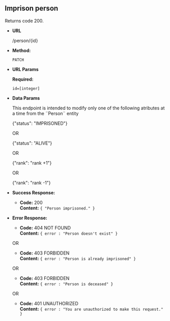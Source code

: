 **Imprison person**
----
  Returns code 200.

* **URL**

  /person/{id}

* **Method:**

  `PATCH`
  
*  **URL Params**

   **Required:**
 
   `id=[integer]`

* **Data Params**

    This endpoint is intended to modify only one of the following atributes at a time from the ¨Person¨ entity
    
     {"status": "IMPRISONED"}
     
  OR
  
     {"status": "ALIVE"} <!--- Understood as released from prison --->
     
  OR
  
     {"rank": "rank +1"}
     
  OR
  
     {"rank": "rank -1"}
     

* **Success Response:**

  * **Code:** 200 <br />
    **Content:** `{ "Person imprisoned." }`
 
* **Error Response:**

  * **Code:** 404 NOT FOUND <br />
    **Content:** `{ error : "Person doesn't exist" }`

  OR

    * **Code:** 403 FORBIDDEN <br />
    **Content:** `{ error : "Person is already imprisoned" }`

  OR
    
    * **Code:** 403 FORBIDDEN <br />
    **Content:** `{ error : "Person is deceased" }`

  OR

  * **Code:** 401 UNAUTHORIZED <br />
    **Content:** `{ error : "You are unauthorized to make this request." }`



